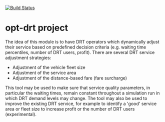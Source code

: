 [![Build Status](https://travis-ci.org/matsim-vsp/opt-drt.svg?branch=master)](https://travis-ci.org/matsim-vsp/opt-drt)

# opt-drt project

The idea of this module is to have DRT operators which dynamically adjust their service based on predefined decision criteria (e.g. waiting time percentiles, number of DRT users, profit). There are several DRT service adjustment strategies:
* Adjustment of the vehicle fleet size
* Adjustment of the service area
* Adjustment of the distance-based fare (fare surcharge)

This tool may be used to make sure that service quality parameters, in particular the waiting times, remain constant throughout a simulation run in which DRT demand levels may change. The tool may also be used to improve the existing DRT service, for example to identify a 'good' service area or fleet size to increase profit or the number of DRT users (experimental).
 

